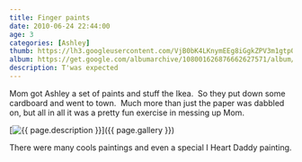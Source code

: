 ```yaml
---
title: Finger paints
date: 2010-06-24 22:44:00
age: 3
categories: [Ashley]
thumb: https://lh3.googleusercontent.com/VjB0bK4LKnymEEg8iGgkZPV3m1gtpQJCiQjBDi98x5zQRjHlBBDNFJFQ1fsfbYqOC6vbBrpxhcMct7QSXXY=w293-h220
album: https://get.google.com/albumarchive/108001626876662627571/album/AF1QipP0FZtAGmoy_jF9HglkI3lRswr9tSzq0MvPIGBj?authKey=COCFpJ7hj7mE9gE
description: T'was expected
---
```

Mom got Ashley a set of paints and stuff the Ikea.  So they put down some cardboard and went to town.  Much more than just the paper was dabbled on, but all in all it was a pretty fun exercise in messing up Mom.

[<img src="{{ page.thumb }}" alt="{{ page.description }}" class="wyseguys-album"/>]({{ page.gallery }})

There were many cools paintings and even a special I Heart Daddy painting.